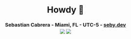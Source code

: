 <div align="center">

# Howdy 👋
  <h3>Sebastian Cabrera - Miami, FL - UTC-5 - <a class="link" href="https://seby.dev/">seby.dev</a>
  
  <br>
    
  <img align="center" src="https://github-readme-stats.vercel.app/api?username=rowbawts&hide_border=true&theme=transparent&show_icons=true">

  <img align="center" src="https://github-readme-stats.vercel.app/api/top-langs/?username=rowbawts&layout=compact&hide_border=true&theme=transparent">
  
<!--   <a href="https://ko-fi.com/salanileo"> <img align="center" src="https://storage.ko-fi.com/cdn/brandasset/kofi_bg_tag_dark.png" margin=12 height=60/></a> -->  
</div>
